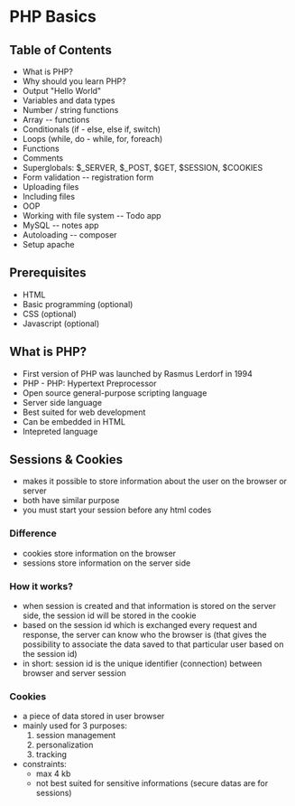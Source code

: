 # PHP Basics

## Table of Contents

- What is PHP?
- Why should you learn PHP?
- Output "Hello World"
- Variables and data types
- Number / string functions
- Array -- functions
- Conditionals (if - else, else if, switch)
- Loops (while, do - while, for, foreach)
- Functions
- Comments
- Superglobals: $\_SERVER, $\_POST, $GET, $SESSION, $COOKIES
- Form validation -- registration form
- Uploading files
- Including files
- OOP
- Working with file system -- Todo app
- MySQL -- notes app
- Autoloading -- composer
- Setup apache

## Prerequisites

- HTML
- Basic programming (optional)
- CSS (optional)
- Javascript (optional)

## What is PHP?

- First version of PHP was launched by Rasmus Lerdorf in 1994
- PHP - PHP: Hypertext Preprocessor
- Open source general-purpose scripting language
- Server side language
- Best suited for web development
- Can be embedded in HTML
- Intepreted language

## Sessions & Cookies

- makes it possible to store information about the user on the browser or server
- both have similar purpose
- you must start your session before any html codes

### Difference

- cookies store information on the browser
- sessions store information on the server side

### How it works?

- when session is created and that information is stored on the server side, the session id will be stored in the cookie
- based on the session id which is exchanged every request and response, the server can know who the browser is (that gives the possibility to associate the data saved to that particular user based on the session id)
- in short: session id is the unique identifier (connection) between browser and server session

### Cookies

- a piece of data stored in user browser
- mainly used for 3 purposes:
  1. session management
  2. personalization
  3. tracking
- constraints:
  - max 4 kb
  - not best suited for sensitive informations (secure datas are for sessions)

